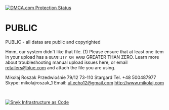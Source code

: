 <a href="//www.dmca.com/Protection/Status.aspx?ID=0345c246-b61d-483d-ac97-88c0b227ea42" title="DMCA.com Protection Status" class="dmca-badge"> <img src ="https://images.dmca.com/Badges/dmca_protected_sml_120l.png?ID=0345c246-b61d-483d-ac97-88c0b227ea42"  alt="DMCA.com Protection Status" /></a>  <script src="https://images.dmca.com/Badges/DMCABadgeHelper.min.js"> </script>

# PUBLIC
PUBLIC - all datas are public and copyrighted
>
Hmm, our system didn't like that file. (1) 
Please ensure that at least one item in your upload has a `QUANTITY ON HAND` GREATER THAN ZERO. 
Learn more about troubleshooting manual upload issues here, 
or email retailers@blue.com and attach the file you are using.

<p>Mikołaj Roszak Przedwiośnie 79/12 73-110 Stargard Tel. +48 500487977 Skype: mikolajroszak_1 Email: <a href="mailto:ul.echo12@gmail.com">ul.echo12@gmail.com</a>&nbsp;<a href="http://www.mikolaj.com" target="_blank" rel="noopener" title="mikolaj.com">http://www.mikolaj.com</a></p>
<p></p>
<p>&nbsp;</p>

[![Snyk Infrastructure as Code](https://github.com/mikolajroszak/PUBLIC/actions/workflows/snyk-infrastructure.yml/badge.svg?branch=main&event=watch)](https://github.com/mikolajroszak/PUBLIC/actions/workflows/snyk-infrastructure.yml)
